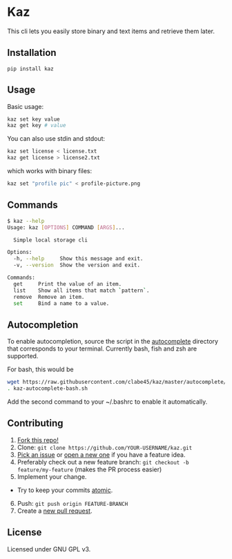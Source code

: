 # Kaz

This cli lets you easily store binary and text items and retrieve them later.

## Installation

```
pip install kaz
```

## Usage

Basic usage:
```sh
kaz set key value
kaz get key # value
```

You can also use stdin and stdout:
```sh
kaz set license < license.txt
kaz get license > license2.txt
```

which works with binary files:
```sh
kaz set "profile pic" < profile-picture.png
```

## Commands

```sh
$ kaz --help
Usage: kaz [OPTIONS] COMMAND [ARGS]...

  Simple local storage cli

Options:
  -h, --help     Show this message and exit.
  -v, --version  Show the version and exit.

Commands:
  get     Print the value of an item.
  list    Show all items that match `pattern`.
  remove  Remove an item.
  set     Bind a name to a value.
```

## Autocompletion

To enable autocompletion, source the script in the [autocomplete][autocomplete] directory that corresponds to your terminal. Currently bash, fish and zsh are supported.

For bash, this would be

```sh
wget https://raw.githubusercontent.com/clabe45/kaz/master/autocomplete/kaz-autocomplete-bash.sh
. kaz-autocomplete-bash.sh
```

Add the second command to your ~/.bashrc to enable it automatically.

## Contributing

1. [Fork this repo!][fork]
2. Clone: `git clone https://github.com/YOUR-USERNAME/kaz.git`
3. [Pick an issue][pick an issue] or [open a new one][open an issue] if you have a feature idea.
4. Preferably check out a new feature branch: `git checkout -b feature/my-feature` (makes the PR process easier)
5. Implement your change.
  - Try to keep your commits [atomic][atomic commits].
6. Push: `git push origin FEATURE-BRANCH`
7. Create a [new pull request][new pull request].

[autocomplete]: https://github.com/clabe45/kaz/tree/master/autocomplete
[fork]: https://github.com/clabe45/kaz/fork
[pick an issue]: https://github.com/clabe45/kaz/issues?q=is%3Aissue+is%3Aopen+label%3A%22good+first+issue%22
[open an issue]: https://github.com/clabe45/kaz/issues/new
[atomic commits]: https://www.freshconsulting.com/atomic-commits/
[new pull request]: https://github.com/clabe45/kaz/compare

## License

Licensed under GNU GPL v3.
